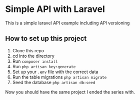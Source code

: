 # Simple API with Laravel

This is a simple laravel API example including API versioning

## How to set up this project

1. Clone this repo
2. cd into the directory
3. Run `composer install`
4. Run `php artisan key:generate`
5. Set up your `.env` file with the correct data
6. Run the table migrations `php artisan migrate`
7. Seed the database `php artisan db:seed`

Now you should have the same project I ended the series with.